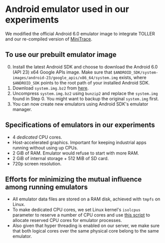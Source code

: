# Android emulator used in our experiments

We modified the official Android 6.0 emulator image to integrate TOLLER and our re-compiled version of [MiniTrace](https://bitbucket.org/txgu/mini-tracing-art6/src/minitracing/).

## To use our prebuilt emulator image

0. Install the latest Android SDK and choose to download the Android 6.0 (API 23) x64 Google APIs image. Make sure that `$ANDROID_SDK/system-images/android-23/google_apis/x86_64/system.img` exists, where `$ANDROID_SDK` points to the root path of your installed Android SDK.
1. Download `system.img.bz2` from [here](https://github.com/TOLLER-Android/main/releases/download/emulator-image/system.img.bz2).
2. Uncompress `system.img.bz2` using `bunzip2` and replace the `system.img` found in Step 0. You might want to backup the original `system.img` first.
3. You can now create new emulators using Android SDK's emulator manager.

## Specifications of emulators in our experiments

* 4 *dedicated* CPU cores.
* Host-accelerated graphics. Important for keeping industrial apps running without using up CPUs.
* 2 GiB of RAM. Emulator would refuse to start with more RAM.
* 2 GiB of internal storage + 512 MiB of SD card.
* 720p screen resolution.

## Efforts for minimizing the mutual influence among running emulators

* All emulator data files are stored on a RAM disk, achieved with `tmpfs` on Linux.
* To make dedicated CPU cores, we set Linux kernel's `isolcpus` parameter to reserve a number of CPU cores and use [this script](https://gist.github.com/ms1995/59721f3b214825fd2d04610dc96177a1) to allocate reserved CPU cores for emulator processes.
* Also given that hyper threading is enabled on our server, we make sure that both logical cores over the same physical core belong to the same emulator.